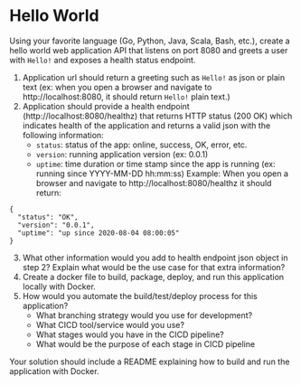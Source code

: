 # Hello World

Using your favorite language (Go, Python, Java, Scala, Bash, etc.), create a hello world web application API
that listens on port 8080 and greets a user with `Hello!` and exposes a health status endpoint.

1. Application url should return a greeting such as `Hello!` as json or plain text (ex: when you open a browser and 
navigate to http://localhost:8080, it should return `Hello!` plain text.)
2. Application should provide a health endpoint (http://localhost:8080/healthz) that returns HTTP status (200 OK)
which indicates health of the application and returns a valid json with the following information:
   - `status`: status of the app: online, success, OK, error, etc.  
   - `version`: running application version (ex: 0.0.1)  
   - `uptime`: time duration or time stamp since the app is running (ex: running since YYYY-MM-DD hh:mm:ss)
  Example: When you open a browser and navigate to http://localhost:8080/healthz it should return:
  ```
  {
    "status": "OK",
    "version": "0.0.1",
    "uptime": "up since 2020-08-04 08:00:05"
  }
  ```
3. What other information would you add to health endpoint json object in step 2? Explain what would be the use case
for that extra information?
4. Create a docker file to build, package, deploy, and run this application locally with Docker.    
5. How would you automate the build/test/deploy process for this application? 
   - What branching strategy would you use for development?
   - What CICD tool/service would you use?
   - What stages would you have in the CICD pipeline?
   - What would be the purpose of each stage in CICD pipeline


Your solution should include a README explaining how to build and run the application with Docker.
